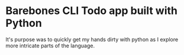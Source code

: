# Barebones CLI Todo app built with Python

It's purpose was to quickly get my hands dirty with python as I explore more intricate parts of the language.